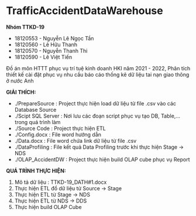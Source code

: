 # TrafficAccidentDataWarehouse
**Nhóm TTKD-19**
+ 18120553 - Nguyễn Lê Ngọc Tần
+ 18120560 - Lê Hữu Thanh
+ 18120570 - Nguyễn Thanh Thi 
+ 18120590 - Lê Việt Tiến

Đồ án môn HTTT phục vụ trí tuệ kinh doanh HKI năm 2021 - 2022, Phân tích thiết kế cài đặt phục vụ nhu cầu báo cáo thống kê dữ liệu tai nạn giao thông ở nước Anh

**GIẢI THÍCH:**
+ ./PrepareSource : Project thực hiện load dữ liệu từ file .csv vào các Database Source
+ ./Scipt SQL Server : Nơi lưu các đoạn script phục vụ tạo DB, Table,... trong quá trình làm
+ ./Source Code : Project thực hiện ETL
+ ./Config.docx : File word hướng dẫn
+ ./Data.docx : File word chứa link dữ liệu từ file .csv
+ ./DataProfiling : File kết quả Data Profiling trước khi thực hiện Stage -> NDS
+ ./OLAP_AccidentDW : Project thực hiện build OLAP cube phục vụ Report


**QUÁ TRÌNH THỰC HIỆN:**
1. Mô tả dữ liệu : TTKD-19_DATH#1.docx
2. Thực hiện ETL đổ dữ liệu từ Source -> Stage
3. Thực hiện ETL từ Stage -> NDS
4. Thực hiện ETL từ NDS -> DDS
5. Thực hiện build OLAP Cube

